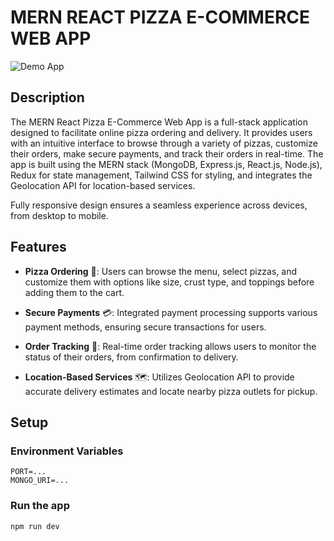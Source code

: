 # MERN REACT PIZZA E-COMMERCE WEB APP 

![Demo App](https://res.cloudinary.com/dpvhbumeb/image/upload/v1711212301/ecx0qxhilomfj9gzyffg.png)

## Description

The MERN React Pizza E-Commerce Web App is a full-stack application designed to facilitate online pizza ordering and delivery. It provides users with an intuitive interface to browse through a variety of pizzas, customize their orders, make secure payments, and track their orders in real-time. The app is built using the MERN stack (MongoDB, Express.js, React.js, Node.js), Redux for state management, Tailwind CSS for styling, and integrates the Geolocation API for location-based services.

Fully responsive design ensures a seamless experience across devices, from desktop to mobile.

## Features

- **Pizza Ordering** 🍕: Users can browse the menu, select pizzas, and customize them with options like size, crust type, and toppings before adding them to the cart.

- **Secure Payments** 💳: Integrated payment processing supports various payment methods, ensuring secure transactions for users.

- **Order Tracking** 🚚: Real-time order tracking allows users to monitor the status of their orders, from confirmation to delivery.

- **Location-Based Services** 🗺️: Utilizes Geolocation API to provide accurate delivery estimates and locate nearby pizza outlets for pickup.


## Setup

### Environment Variables

```env
PORT=...
MONGO_URI=...
```

### Run the app

```shell
npm run dev
```
